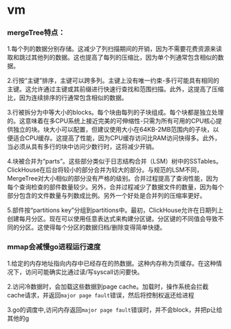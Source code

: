 # vm

### mergeTree特点：

1.每个列的数据分别存储。这减少了列扫描期间的开销，因为不需要花费资源来读取和跳过其他列的数据。这也提高了每列的压缩比，因为单个列通常包含相似的数据。

2.行按“主键”排序，主键可以跨多列。主键上没有唯一约束-多行可能具有相同的主键。这允许通过主键或其前缀进行快速行查找和范围扫描。此外，这提高了压缩比，因为连续排序的行通常包含相似的数据。

3.行被拆分为中等大小的blocks。每个块由每列的子块组成。每个块都是独立处理的。这意味着在多CPU系统上接近完美的可伸缩性-只需为所有可用的CPU核心提供独立的块。块大小可以配置，但建议使用大小在64KB-2MB范围内的子块，以便适合CPU缓存。这提高了性能，因为CPU缓存访问比RAM访问快得多。此外，当必须从具有多行的块中访问少数行时，这将减少开销。

4.块被合并为“parts”。这些部分类似于日志结构合并（LSM）树中的SSTables。ClickHouse在后台将较小的部分合并为较大的部分。与规范的LSM不同，MergeTree对大小相似的部分没有严格的级别。合并过程提高了查询性能，因为每个查询检查的部件数量较少。另外，合并过程减少了数据文件的数量，因为每个部分包含的文件数量与列数成比例。另外一个好处是合并列的压缩率更好。

5.部件按“partitions key”分组到partitions中。最初，ClickHouse允许在日期列上创建每月分区。现在可以使用任意表达式来构建分区键。分区键的不同值会导致不同的分区。这使得每个分区的数据归档/删除变得简单快捷。

### mmap会减慢go进程运行速度
1.给定的内存地址指向内存中已经存在的热数据。这种内存称为页缓存。在这种情况下，访问可能确实比通过读/写syscall访问要快。

2.访问冷数据时，会加载这些数据到page cache。加载时，操作系统会拦截cache请求，并返回`major page fault`错误，然后将控制权返还给进程

3.go的调度中,访问内存返回`major page fault`错误时，并不会block，并把p让给其他的g
